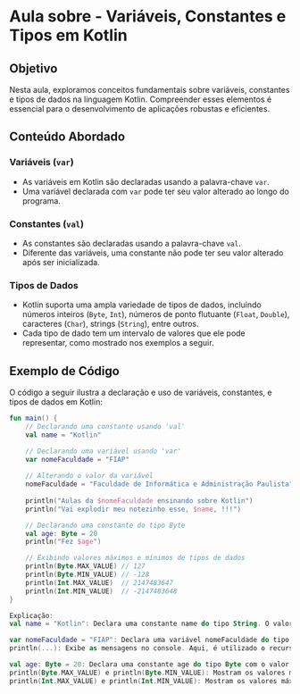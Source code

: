 # Aula sobre - Variáveis, Constantes e Tipos em Kotlin

## Objetivo

Nesta aula, exploramos conceitos fundamentais sobre variáveis, constantes e tipos de dados na linguagem Kotlin. Compreender esses elementos é essencial para o desenvolvimento de aplicações robustas e eficientes.

## Conteúdo Abordado

### Variáveis (`var`)

- As variáveis em Kotlin são declaradas usando a palavra-chave `var`.
- Uma variável declarada com `var` pode ter seu valor alterado ao longo do programa.

### Constantes (`val`)

- As constantes são declaradas usando a palavra-chave `val`.
- Diferente das variáveis, uma constante não pode ter seu valor alterado após ser inicializada.

### Tipos de Dados

- Kotlin suporta uma ampla variedade de tipos de dados, incluindo números inteiros (`Byte`, `Int`), números de ponto flutuante (`Float`, `Double`), caracteres (`Char`), strings (`String`), entre outros.
- Cada tipo de dado tem um intervalo de valores que ele pode representar, como mostrado nos exemplos a seguir.

## Exemplo de Código

O código a seguir ilustra a declaração e uso de variáveis, constantes, e tipos de dados em Kotlin:

```kotlin
fun main() {
    // Declarando uma constante usando 'val'
    val name = "Kotlin"

    // Declarando uma variável usando 'var'
    var nomeFaculdade = "FIAP"
    
    // Alterando o valor da variável
    nomeFaculdade = "Faculdade de Informática e Administração Paulista"
    
    println("Aulas da $nomeFaculdade ensinando sobre Kotlin")
    println("Vai explodir meu notezinho esse, $name, !!!")

    // Declarando uma constante do tipo Byte
    val age: Byte = 20
    println("Fez $age")

    // Exibindo valores máximos e mínimos de tipos de dados
    println(Byte.MAX_VALUE) // 127
    println(Byte.MIN_VALUE) // -128
    println(Int.MAX_VALUE)  // 2147483647
    println(Int.MIN_VALUE)  // -2147483648
}

Explicação:
val name = "Kotlin": Declara uma constante name do tipo String. O valor "Kotlin" não pode ser alterado.

var nomeFaculdade = "FIAP": Declara uma variável nomeFaculdade do tipo String, cujo valor pode ser alterado posteriormente.
println(...): Exibe as mensagens no console. Aqui, é utilizado o recurso de interpolação de strings ($nomeFaculdade e $name).

val age: Byte = 20: Declara uma constante age do tipo Byte com o valor 20.
println(Byte.MAX_VALUE) e println(Byte.MIN_VALUE): Mostram os valores máximo e mínimo que uma variável do tipo Byte pode armazenar.
println(Int.MAX_VALUE) e println(Int.MIN_VALUE): Mostram os valores máximo e mínimo que uma variável do tipo Int pode armazenar.